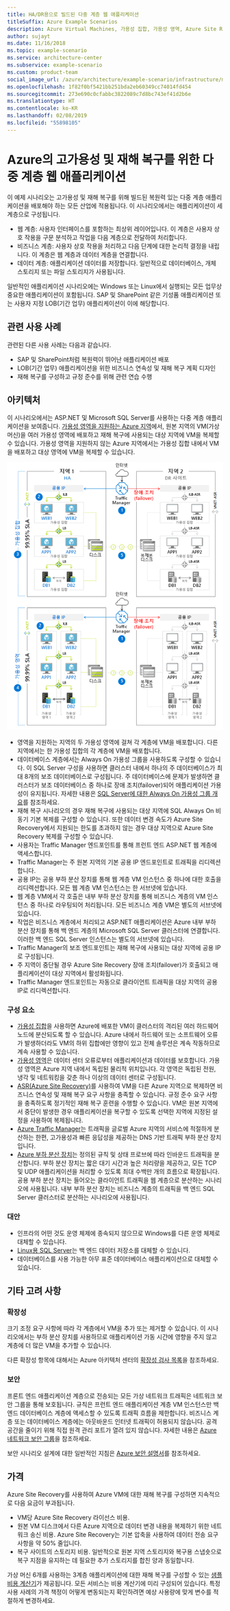```yaml
---
title: HA/DR용으로 빌드된 다중 계층 웹 애플리케이션
titleSuffix: Azure Example Scenarios
description: Azure Virtual Machines, 가용성 집합, 가용성 영역, Azure Site Recovery 및 Azure Traffic Manager를 사용하여 Azure의 고가용성 및 재해 복구를 위한 다중 계층 웹 애플리케이션을 만듭니다.
author: sujayt
ms.date: 11/16/2018
ms.topic: example-scenario
ms.service: architecture-center
ms.subservice: example-scenario
ms.custom: product-team
social_image_url: /azure/architecture/example-scenario/infrastructure/media/arhitecture-disaster-recovery-multi-tier-app.png
ms.openlocfilehash: 1f82f0bf5421bb251bda2eb60349cc74014fd454
ms.sourcegitcommit: 273e690c0cfabbc3822089c7d8bc743ef41d2b6e
ms.translationtype: HT
ms.contentlocale: ko-KR
ms.lasthandoff: 02/08/2019
ms.locfileid: "55898105"
---
```

# <a name="multitier-web-application-built-for-high-availability-and-disaster-recovery-on-azure"></a>Azure의 고가용성 및 재해 복구를 위한 다중 계층 웹 애플리케이션

이 예제 시나리오는 고가용성 및 재해 복구를 위해 빌드된 복원력 있는 다중 계층 애플리케이션을 배포해야 하는 모든 산업에 적용됩니다. 이 시나리오에서는 애플리케이션이 세 계층으로 구성됩니다.

- 웹 계층: 사용자 인터페이스를 포함하는 최상위 레이어입니다. 이 계층은 사용자 상호 작용을 구문 분석하고 작업을 다음 계층으로 전달하여 처리합니다.
- 비즈니스 계층: 사용자 상호 작용을 처리하고 다음 단계에 대한 논리적 결정을 내립니다. 이 계층은 웹 계층과 데이터 계층을 연결합니다.
- 데이터 계층: 애플리케이션 데이터를 저장합니다. 일반적으로 데이터베이스, 개체 스토리지 또는 파일 스토리지가 사용됩니다.

일반적인 애플리케이션 시나리오에는 Windows 또는 Linux에서 실행되는 모든 업무상 중요한 애플리케이션이 포함됩니다. SAP 및 SharePoint 같은 기성품 애플리케이션 또는 사용자 지정 LOB(기간 업무) 애플리케이션이 이에 해당합니다.

## <a name="relevant-use-cases"></a>관련 사용 사례

관련된 다른 사용 사례는 다음과 같습니다.

- SAP 및 SharePoint처럼 복원력이 뛰어난 애플리케이션 배포
- LOB(기간 업무) 애플리케이션을 위한 비즈니스 연속성 및 재해 복구 계획 디자인
- 재해 복구를 구성하고 규정 준수를 위해 관련 연습 수행

## <a name="architecture"></a>아키텍처

이 시나리오에서는 ASP.NET 및 Microsoft SQL Server를 사용하는 다중 계층 애플리케이션을 보여줍니다. [가용성 영역을 지원하는 Azure 지역](/azure/availability-zones/az-overview#regions-that-support-availability-zones)에서, 원본 지역의 VM(가상 머신)을 여러 가용성 영역에 배포하고 재해 복구에 사용되는 대상 지역에 VM을 복제할 수 있습니다. 가용성 영역을 지원하지 않는 Azure 지역에서는 가용성 집합 내에서 VM을 배포하고 대상 영역에 VM을 복제할 수 있습니다.

![복원력이 우수한 다중 계층 웹 애플리케이션의 아키텍처 개요][architecture]

- 영역을 지원하는 지역의 두 가용성 영역에 걸쳐 각 계층에 VM을 배포합니다. 다른 지역에서는 한 가용성 집합의 각 계층에 VM을 배포합니다.
- 데이터베이스 계층에서는 Always On 가용성 그룹을 사용하도록 구성할 수 있습니다. 이 SQL Server 구성을 사용하면 클러스터 내에서 하나의 주 데이터베이스가 최대 8개의 보조 데이터베이스로 구성됩니다. 주 데이터베이스에 문제가 발생하면 클러스터가 보조 데이터베이스 중 하나로 장애 조치(failover)되어 애플리케이션 가용성이 유지됩니다. 자세한 내용은 [SQL Server에 대한 Always On 가용성 그룹 개요][docs-sql-always-on]를 참조하세요.
- 재해 복구 시나리오의 경우 재해 복구에 사용되는 대상 지역에 SQL Always On 비동기 기본 복제를 구성할 수 있습니다. 또한 데이터 변경 속도가 Azure Site Recovery에서 지원되는 한도를 초과하지 않는 경우 대상 지역으로 Azure Site Recovery 복제를 구성할 수 있습니다.
- 사용자는 Traffic Manager 엔드포인트를 통해 프런트 엔드 ASP.NET 웹 계층에 액세스합니다.
- Traffic Manager는 주 원본 지역의 기본 공용 IP 엔드포인트로 트래픽을 리디렉션합니다.
- 공용 IP는 공용 부하 분산 장치를 통해 웹 계층 VM 인스턴스 중 하나에 대한 호출을 리디렉션합니다. 모든 웹 계층 VM 인스턴스는 한 서브넷에 있습니다.
- 웹 계층 VM에서 각 호출은 내부 부하 분산 장치를 통해 비즈니스 계층의 VM 인스턴스 중 하나로 라우팅되어 처리됩니다. 모든 비즈니스 계층 VM은 별도의 서브넷에 있습니다.
- 작업은 비즈니스 계층에서 처리되고 ASP.NET 애플리케이션은 Azure 내부 부하 분산 장치를 통해 백 엔드 계층의 Microsoft SQL Server 클러스터에 연결합니다. 이러한 백 엔드 SQL Server 인스턴스는 별도의 서브넷에 있습니다.
- Traffic Manager의 보조 엔드포인트는 재해 복구에 사용되는 대상 지역에 공용 IP로 구성됩니다.
- 주 지역이 중단될 경우 Azure Site Recovery 장애 조치(failover)가 호출되고 애플리케이션이 대상 지역에서 활성화됩니다.
- Traffic Manager 엔드포인트는 자동으로 클라이언트 트래픽을 대상 지역의 공용 IP로 리디렉션합니다.

### <a name="components"></a>구성 요소

- [가용성 집합][docs-availability-sets]을 사용하면 Azure에 배포한 VM이 클러스터의 격리된 여러 하드웨어 노드에 분산되도록 할 수 있습니다. Azure 내에서 하드웨어 또는 소프트웨어 오류가 발생하더라도 VM의 하위 집합에만 영향이 있고 전체 솔루션은 계속 작동하므로 계속 사용할 수 있습니다.
- [가용성 영역][docs-availability-zones]은 데이터 센터 오류로부터 애플리케이션과 데이터를 보호합니다. 가용성 영역은 Azure 지역 내에서 독립된 물리적 위치입니다. 각 영역은 독립된 전원, 냉각 및 네트워킹을 갖춘 하나 이상의 데이터 센터로 구성됩니다.
- [ASR(Azure Site Recovery)][docs-azure-site-recovery]를 사용하여 VM을 다른 Azure 지역으로 복제하면 비즈니스 연속성 및 재해 복구 요구 사항을 충족할 수 있습니다. 규정 준수 요구 사항을 충족하도록 정기적인 재해 복구 훈련을 수행할 수 있습니다. VM은 원본 지역에서 중단이 발생한 경우 애플리케이션을 복구할 수 있도록 선택한 지역에 지정된 설정을 사용하여 복제됩니다.
- [Azure Traffic Manager][docs-traffic-manager]는 트래픽을 글로벌 Azure 지역의 서비스에 적절하게 분산하는 한편, 고가용성과 빠른 응답성을 제공하는 DNS 기반 트래픽 부하 분산 장치입니다.
- [Azure 부하 분산 장치][docs-load-balancer]는 정의된 규칙 및 상태 프로브에 따라 인바운드 트래픽을 분산합니다. 부하 분산 장치는 짧은 대기 시간과 높은 처리량을 제공하고, 모든 TCP 및 UDP 애플리케이션을 처리할 수 있도록 최대 수백만 개의 흐름으로 확장됩니다. 공용 부하 분산 장치는 들어오는 클라이언트 트래픽을 웹 계층으로 분산하는 시나리오에 사용됩니다. 내부 부하 분산 장치는 비즈니스 계층의 트래픽을 백 엔드 SQL Server 클러스터로 분산하는 시나리오에 사용됩니다.

### <a name="alternatives"></a>대안

- 인프라의 어떤 것도 운영 체제에 종속되지 않으므로 Windows를 다른 운영 체제로 대체할 수 있습니다.
- [Linux용 SQL Server][docs-sql-server-linux]는 백 엔드 데이터 저장소를 대체할 수 있습니다.
- 데이터베이스를 사용 가능한 아무 표준 데이터베이스 애플리케이션으로 대체할 수 있습니다.

## <a name="other-considerations"></a>기타 고려 사항

### <a name="scalability"></a>확장성

크기 조정 요구 사항에 따라 각 계층에서 VM을 추가 또는 제거할 수 있습니다. 이 시나리오에서는 부하 분산 장치를 사용하므로 애플리케이션 가동 시간에 영향을 주지 않고 계층에 더 많은 VM을 추가할 수 있습니다.

다른 확장성 항목에 대해서는 Azure 아키텍처 센터의 [확장성 검사 목록][scalability]을 참조하세요.

### <a name="security"></a>보안

프론트 엔드 애플리케이션 계층으로 전송되는 모든 가상 네트워크 트래픽은 네트워크 보안 그룹을 통해 보호됩니다. 규칙은 프런트 엔드 애플리케이션 계층 VM 인스턴스만 백 엔드 데이터베이스 계층에 액세스할 수 있도록 트래픽 흐름을 제한합니다. 비즈니스 계층 또는 데이터베이스 계층에는 아웃바운드 인터넷 트래픽이 허용되지 않습니다. 공격 공간을 줄이기 위해 직접 원격 관리 포트가 열려 있지 않습니다. 자세한 내용은 [Azure 네트워크 보안 그룹][docs-nsg]을 참조하세요.

보안 시나리오 설계에 대한 일반적인 지침은 [Azure 보안 설명서][security]를 참조하세요.

## <a name="pricing"></a>가격

Azure Site Recovery를 사용하여 Azure VM에 대한 재해 복구를 구성하면 지속적으로 다음 요금이 부과됩니다.

- VM당 Azure Site Recovery 라이선스 비용.
- 원본 VM 디스크에서 다른 Azure 지역으로 데이터 변경 내용을 복제하기 위한 네트워크 송신 비용. Azure Site Recovery는 기본 압축을 사용하여 데이터 전송 요구 사항을 약 50% 줄입니다.
- 복구 사이트의 스토리지 비용. 일반적으로 원본 지역 스토리지와 복구용 스냅숏으로 복구 지점을 유지하는 데 필요한 추가 스토리지를 합친 양과 동일합니다.

가상 머신 6개를 사용하는 3계층 애플리케이션에 대한 재해 복구를 구성할 수 있는 [샘플 비용 계산기][calculator]가 제공됩니다. 모든 서비스는 비용 계산기에 미리 구성되어 있습니다. 특정 사용 사례의 가격 책정이 어떻게 변동되는지 확인하려면 예상 사용량에 맞게 변수를 적절하게 변경하세요.

<!-- links -->
[architecture]: ./media/arhitecture-disaster-recovery-multi-tier-app.png
[autoscaling]: /azure/architecture/best-practices/auto-scaling
[availability]: ../../checklist/availability.md
[resiliency]: /azure/architecture/resiliency/
[security]: /azure/security/
[scalability]: /azure/architecture/checklist/scalability
[docs-availability-zones]: /azure/availability-zones/az-overview
[docs-load-balancer]: /azure/load-balancer/load-balancer-overview
[docs-nsg]: /azure/virtual-network/security-overview
[docs-vmss]: /azure/virtual-machine-scale-sets/overview
[docs-sql-always-on]: /sql/database-engine/availability-groups/windows/overview-of-always-on-availability-groups-sql-server
[docs-vmss-autoscale]: /azure/virtual-machine-scale-sets/virtual-machine-scale-sets-autoscale-overview
[docs-vnet]: /azure/virtual-network/virtual-networks-overview
[docs-sql-server-linux]: /sql/linux/sql-server-linux-overview?view=sql-server-linux-2017
[docs-traffic-manager]: /azure/traffic-manager/
[docs-azure-site-recovery]: /azure/site-recovery/azure-to-azure-quickstart/
[docs-availability-sets]: /azure/virtual-machines/windows/manage-availability/
[calculator]: https://azure.com/e/6835332265044d6d931d68c917979e6d/
